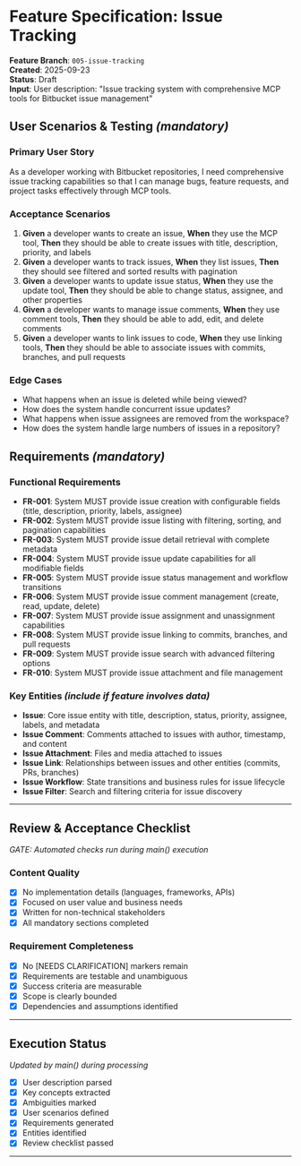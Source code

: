 # Feature Specification: Issue Tracking

**Feature Branch**: `005-issue-tracking`  
**Created**: 2025-09-23  
**Status**: Draft  
**Input**: User description: "Issue tracking system with comprehensive MCP tools for Bitbucket issue management"

## User Scenarios & Testing *(mandatory)*

### Primary User Story
As a developer working with Bitbucket repositories, I need comprehensive issue tracking capabilities so that I can manage bugs, feature requests, and project tasks effectively through MCP tools.

### Acceptance Scenarios
1. **Given** a developer wants to create an issue, **When** they use the MCP tool, **Then** they should be able to create issues with title, description, priority, and labels
2. **Given** a developer wants to track issues, **When** they list issues, **Then** they should see filtered and sorted results with pagination
3. **Given** a developer wants to update issue status, **When** they use the update tool, **Then** they should be able to change status, assignee, and other properties
4. **Given** a developer wants to manage issue comments, **When** they use comment tools, **Then** they should be able to add, edit, and delete comments
5. **Given** a developer wants to link issues to code, **When** they use linking tools, **Then** they should be able to associate issues with commits, branches, and pull requests

### Edge Cases
- What happens when an issue is deleted while being viewed?
- How does the system handle concurrent issue updates?
- What happens when issue assignees are removed from the workspace?
- How does the system handle large numbers of issues in a repository?

## Requirements *(mandatory)*

### Functional Requirements
- **FR-001**: System MUST provide issue creation with configurable fields (title, description, priority, labels, assignee)
- **FR-002**: System MUST provide issue listing with filtering, sorting, and pagination capabilities
- **FR-003**: System MUST provide issue detail retrieval with complete metadata
- **FR-004**: System MUST provide issue update capabilities for all modifiable fields
- **FR-005**: System MUST provide issue status management and workflow transitions
- **FR-006**: System MUST provide issue comment management (create, read, update, delete)
- **FR-007**: System MUST provide issue assignment and unassignment capabilities
- **FR-008**: System MUST provide issue linking to commits, branches, and pull requests
- **FR-009**: System MUST provide issue search with advanced filtering options
- **FR-010**: System MUST provide issue attachment and file management

### Key Entities *(include if feature involves data)*
- **Issue**: Core issue entity with title, description, status, priority, assignee, labels, and metadata
- **Issue Comment**: Comments attached to issues with author, timestamp, and content
- **Issue Attachment**: Files and media attached to issues
- **Issue Link**: Relationships between issues and other entities (commits, PRs, branches)
- **Issue Workflow**: State transitions and business rules for issue lifecycle
- **Issue Filter**: Search and filtering criteria for issue discovery

---

## Review & Acceptance Checklist
*GATE: Automated checks run during main() execution*

### Content Quality
- [x] No implementation details (languages, frameworks, APIs)
- [x] Focused on user value and business needs
- [x] Written for non-technical stakeholders
- [x] All mandatory sections completed

### Requirement Completeness
- [x] No [NEEDS CLARIFICATION] markers remain
- [x] Requirements are testable and unambiguous  
- [x] Success criteria are measurable
- [x] Scope is clearly bounded
- [x] Dependencies and assumptions identified

---

## Execution Status
*Updated by main() during processing*

- [x] User description parsed
- [x] Key concepts extracted
- [x] Ambiguities marked
- [x] User scenarios defined
- [x] Requirements generated
- [x] Entities identified
- [x] Review checklist passed

---
